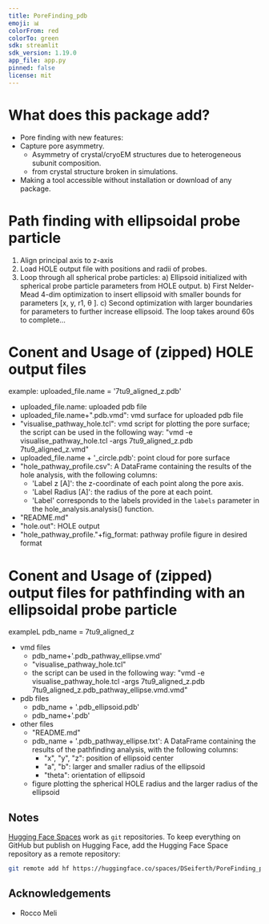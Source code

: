 ```yaml
---
title: PoreFinding_pdb
emoji: 📊
colorFrom: red
colorTo: green
sdk: streamlit
sdk_version: 1.19.0
app_file: app.py
pinned: false
license: mit
---
```


# What does this package add?
- Pore finding with new features: 
- Capture pore asymmetry.
  - Asymmetry of crystal/cryoEM structures due to heterogeneous subunit composition.
  - from crystal structure broken in simulations.
- Making a tool accessible without installation or download of any package.


# Path finding with ellipsoidal probe particle

1. Align principal axis to z-axis
2. Load HOLE output file with positions and radii of probes.
3. Loop through all spherical probe particles: 
    a) Ellipsoid initialized with spherical probe particle parameters from HOLE output. 
    b) First Nelder-Mead 4-dim optimization to insert ellipsoid with smaller bounds for parameters [x, y, r1, θ ]. 
    c) Second optimization with larger boundaries for parameters to further increase ellipsoid. The loop takes around 60s to complete...

# Conent and Usage of (zipped) HOLE output files
example: uploaded_file.name = '7tu9_aligned_z.pdb'
- uploaded_file.name: uploaded pdb file
- uploaded_file.name+".pdb.vmd": vmd surface for uploaded pdb file
- "visualise_pathway_hole.tcl": vmd script for plotting the pore surface; the script can be used in the following way: "vmd -e visualise_pathway_hole.tcl -args  7tu9_aligned_z.pdb 7tu9_aligned_z.vmd"
- uploaded_file.name + '_circle.pdb': point cloud for pore surface
- "hole_pathway_profile.csv": A DataFrame containing the results of the hole analysis, with the following columns:
  - 'Label z [A]': the z-coordinate of each point along the pore axis.
  - 'Label Radius [A]': the radius of the pore at each point.
  - 'Label' corresponds to the labels provided in the `labels` parameter in the hole_analysis.analysis() function.
- "README.md"
- "hole.out": HOLE output
- "hole_pathway_profile."+fig_format: pathway profile figure in desired format

# Conent and Usage of (zipped) output files for pathfinding with an ellipsoidal probe particle
exampleL pdb_name = 7tu9_aligned_z
- vmd files
  - pdb_name+'.pdb_pathway_ellipse.vmd'
  - "visualise_pathway_hole.tcl"
  - the script can be used in the following way: "vmd -e visualise_pathway_hole.tcl -args  7tu9_aligned_z.pdb 7tu9_aligned_z.pdb_pathway_ellipse.vmd.vmd"
- pdb files 
  - pdb_name + '.pdb_ellipsoid.pdb'
  - pdb_name+'.pdb'
- other files
  - "README.md"
  - pdb_name + '.pdb_pathway_ellipse.txt': A DataFrame containing the results of the pathfinding analysis, with the following columns:
    - "x", "y", "z": position of ellipsoid center
    - "a", "b": larger and smaller radius of the ellipsoid
    - "theta": orientation of ellipsoid
  - figure plotting the spherical HOLE radius and the larger radius of the ellipsoid

## Notes

[Hugging Face Spaces](https://huggingface.co/docs/hub/spaces) work as `git` repositories. To keep everything on GitHub but publish on Hugging Face, add the Hugging Face Space repository as a remote repository:

```bash
git remote add hf https://huggingface.co/spaces/DSeiferth/PoreFinding_pdb
```
## Acknowledgements
* Rocco Meli 

